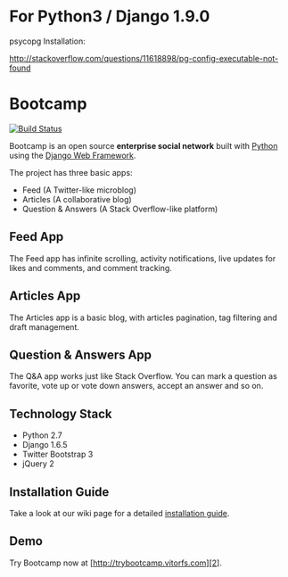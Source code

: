 # For Python3 / Django 1.9.0

psycopg Installation:

http://stackoverflow.com/questions/11618898/pg-config-executable-not-found


# Bootcamp

[![Build Status](https://travis-ci.org/vitorfs/bootcamp.svg?branch=master)](https://travis-ci.org/vitorfs/bootcamp)

Bootcamp is an open source **enterprise social network** built with [Python][0] using the [Django Web Framework][1].

The project has three basic apps:

* Feed (A Twitter-like microblog)
* Articles (A collaborative blog)
* Question & Answers (A Stack Overflow-like platform)

## Feed App

The Feed app has infinite scrolling, activity notifications, live updates for likes and comments, and comment tracking.


## Articles App

The Articles app is a basic blog, with articles pagination, tag filtering and draft management.


## Question & Answers App

The Q&A app works just like Stack Overflow. You can mark a question as favorite, vote up or vote down answers, accept an answer and so on.


## Technology Stack

- Python 2.7
- Django 1.6.5
- Twitter Bootstrap 3
- jQuery 2


## Installation Guide

Take a look at our wiki page for a detailed [installation guide][3].


## Demo

Try Bootcamp now at [http://trybootcamp.vitorfs.com][2].

[0]: https://www.python.org/
[1]: https://www.djangoproject.com/
[2]: http://trybootcamp.vitorfs.com/
[3]: https://github.com/vitorfs/bootcamp/wiki/Installing-and-Running-Bootcamp
